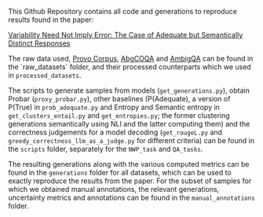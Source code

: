 This Github Repository contains all code and generations to reproduce results found in the paper:

[Variability Need Not Imply Error: The Case of Adequate but Semantically Distinct Responses]([https://arxiv.org/abs/2402.17527](https://arxiv.org/pdf/2412.15683))

The raw data used, [Provo Corpus](https://link.springer.com/article/10.3758/s13428-017-0908-4), [AbgCOQA]([https://link.springer.com/article/10.3758/s13428-017-0908-4](https://openreview.net/pdf?id=SlDZ1o8FsJU)) and [AmbigQA]([https://link.springer.com/article/10.3758/s13428-017-0908-4](https://aclanthology.org/2020.emnlp-main.466.pdf)) can be found in the `raw_datasets` folder, and their processed counterparts which we used in `processed_datasets`.

The scripts to generate samples from models (`get_generations.py`), obtain Probar (`proxy_probar.py`), other baselines (P(Adequate), a version of P(True) in `prob_adequate.py` and Entropy and Semantic entropy in `get_clusters_entail.py` and `get_entropies.py`; the former clustering generations semantically using NLI and the latter computing them) and the correctness judgements for a model decoding (`get_rougeL.py` and `greedy_correctness_llm_as_a_judge.py` for different criteria) can be found in the `scripts` folder, separately for the `NWP_task` and `QA_tasks`.

The resulting generations along with the various computed metrics can be found in the `generations` folder for all datasets, which can be used to exactly reproduce the results from the paper. For the subset of samples for which we obtained manual annotations, the relevant generations, uncertainty metrics and annotations can be found in the `manual_annotations` folder.

